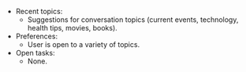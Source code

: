 - Recent topics: 
  - Suggestions for conversation topics (current events, technology, health tips, movies, books).
- Preferences:
  - User is open to a variety of topics.
- Open tasks: 
  - None.